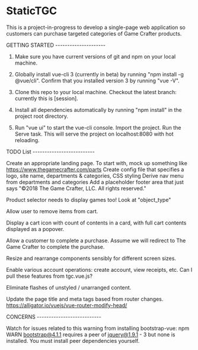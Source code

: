 # StaticTGC
This is a project-in-progress to develop a single-page web application so customers can purchase targeted categories of Game Crafter products.

GETTING STARTED ---------------------

1. Make sure you have current versions of git and npm on your local machine.

2. Globally install vue-cli 3 (currently in beta) by running "npm install -g @vue/cli". Confirm that you installed version 3 by running "vue -V".

3. Clone this repo to your local machine. Checkout the latest branch: currently this is [session].

4. Install all dependencies automatically by running "npm install" in the project root directory.

5. Run "vue ui" to start the vue-cli console. Import the project. Run the Serve task. This will serve the project on localhost:8080 with hot reloading.

TODO List --------------------------

Create an appropriate landing page.
  To start with, mock up something like https://www.thegamecrafter.com/parts
  Create config file that specifies a logo, site name, departments & categories, CSS styling
  Derive nav menu from departments and categories
  Add a placeholder footer area that just says "©2018 The Game Crafter, LLC. All rights reserved."

Product selector needs to display games too!
  Look at "object_type"

Allow user to remove items from cart.

Display a cart icon with count of contents in a card, with full cart contents displayed as a popover.

Allow a customer to complete a purchase.
  Assume we will redirect to The Game Crafter to complete the purchase.

Resize and rearrange components sensibly for different screen sizes.

Enable various account operations: create account, view receipts, etc.
  Can I pull these features from tgc.vue.js?

Eliminate flashes of unstyled / unarranged content.

Update the page title and meta tags based from router changes. https://alligator.io/vuejs/vue-router-modify-head/

CONCERNS ---------------------------

Watch for issues related to this warning from installing bootstrap-vue:
  npm WARN bootstrap@4.1.1 requires a peer of jquery@1.9.1 - 3 but none is installed. You must install peer dependencies yourself.
